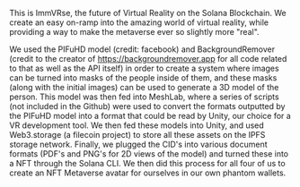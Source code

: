 This is ImmVRse, the future of Virtual Reality on the Solana Blockchain. We create an easy on-ramp into the amazing world of virtual reality, while providing a way to make the metaverse ever so slightly more "real".

We used the PIFuHD model (credit: facebook) and BackgroundRemover (credit to the creator of https://backgroundremover.app for all code related to that as well as the API itself) in order to create a system where images can be turned into masks of the people inside of them, and these masks (along with the initial images) can be used to generate a 3D model of the person. This model was then fed into MeshLab, where a series of scripts (not included in the Github) were used to convert the formats outputted by the PIFuHD model into a format that could be read by Unity, our choice for a VR development tool. We then fed these models into Unity, and used Web3.storage (a filecoin project) to store all these assets on the IPFS storage network. Finally, we plugged the CID's into various document formats (PDF's and PNG's for 2D views of the model) and turned these into a NFT through the Solana CLI. We then did this process for all four of us to create an NFT Metaverse avatar for ourselves in our own phantom wallets.

